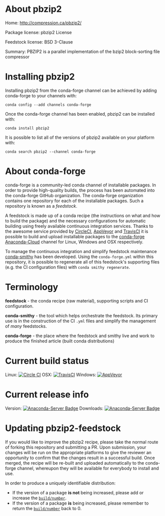 About pbzip2
============

Home: http://compression.ca/pbzip2/

Package license: pbzip2 License

Feedstock license: BSD 3-Clause

Summary: PBZIP2 is a parallel implementation of the bzip2 block-sorting file compressor



Installing pbzip2
=================

Installing pbzip2 from the conda-forge channel can be achieved by adding conda-forge to your channels with:

```
conda config --add channels conda-forge
```

Once the conda-forge channel has been enabled, pbzip2 can be installed with:

```
conda install pbzip2
```

It is possible to list all of the versions of pbzip2 available on your platform with:

```
conda search pbzip2 --channel conda-forge
```


About conda-forge
=================

conda-forge is a community-led conda channel of installable packages.
In order to provide high-quality builds, the process has been automated into the
conda-forge GitHub organization. The conda-forge organization contains one repository
for each of the installable packages. Such a repository is known as a *feedstock*.

A feedstock is made up of a conda recipe (the instructions on what and how to build
the package) and the necessary configurations for automatic building using freely
available continuous integration services. Thanks to the awesome service provided by
[CircleCI](https://circleci.com/), [AppVeyor](http://www.appveyor.com/)
and [TravisCI](https://travis-ci.org/) it is possible to build and upload installable
packages to the [conda-forge](https://anaconda.org/conda-forge)
[Anaconda-Cloud](http://docs.anaconda.org/) channel for Linux, Windows and OSX respectively.

To manage the continuous integration and simplify feedstock maintenance
[conda-smithy](http://github.com/conda-forge/conda-smithy) has been developed.
Using the ``conda-forge.yml`` within this repository, it is possible to regenerate all of
this feedstock's supporting files (e.g. the CI configuration files) with ``conda smithy regenerate``.


Terminology
===========

**feedstock** - the conda recipe (raw material), supporting scripts and CI configuration.

**conda-smithy** - the tool which helps orchestrate the feedstock.
                   Its primary use is in the construction of the CI ``.yml`` files
                   and simplify the management of *many* feedstocks.

**conda-forge** - the place where the feedstock and smithy live and work to
                  produce the finished article (built conda distributions)

Current build status
====================

Linux: [![Circle CI](https://circleci.com/gh/conda-forge/pbzip2-feedstock.svg?style=svg)](https://circleci.com/gh/conda-forge/pbzip2-feedstock)
OSX: [![TravisCI](https://travis-ci.org/conda-forge/pbzip2-feedstock.svg?branch=master)](https://travis-ci.org/conda-forge/pbzip2-feedstock)
Windows: [![AppVeyor](https://ci.appveyor.com/api/projects/status/github/conda-forge/pbzip2-feedstock?svg=True)](https://ci.appveyor.com/project/conda-forge/pbzip2-feedstock/branch/master)

Current release info
====================
Version: [![Anaconda-Server Badge](https://anaconda.org/conda-forge/pbzip2/badges/version.svg)](https://anaconda.org/conda-forge/pbzip2)
Downloads: [![Anaconda-Server Badge](https://anaconda.org/conda-forge/pbzip2/badges/downloads.svg)](https://anaconda.org/conda-forge/pbzip2)


Updating pbzip2-feedstock
=========================

If you would like to improve the pbzip2 recipe, please take the normal
route of forking this repository and submitting a PR. Upon submission, your changes will
be run on the appropriate platforms to give the reviewer an opportunity to confirm that the
changes result in a successful build. Once merged, the recipe will be re-built and uploaded
automatically to the conda-forge channel, whereupon they will be available for everybody to
install and use.

In order to produce a uniquely identifiable distribution:
 * If the version of a package **is not** being increased, please add or increase
   the [``build/number``](http://conda.pydata.org/docs/building/meta-yaml.html#build-number-and-string).
 * If the version of a package **is** being increased, please remember to return
   the [``build/number``](http://conda.pydata.org/docs/building/meta-yaml.html#build-number-and-string)
   back to 0.
